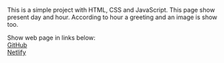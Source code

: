 This is a simple project with HTML, CSS and JavaScript.
This page show present day and hour.
According to hour a greeting and an image is show too.

Show web page in links below:<br>
<a href="https://jonasdamaia.github.io/ashoras/">GitHub</a><br>
<a href="https://ashoras.netlify.app/">Netlify</a>
